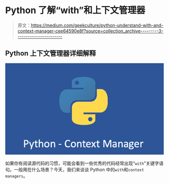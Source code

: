 # Python 了解“with”和上下文管理器

> 原文：<https://medium.com/geekculture/python-understand-with-and-context-manager-cee64590e8f?source=collection_archive---------3----------------------->

## Python 上下文管理器详细解释

![](img/3664cf1c3d3f1baebb296cabd046ad24.png)

如果你有阅读源代码的习惯，可能会看到一些优秀的代码经常出现“`with`”关键字语句。一般用在什么场景？今天，我们来谈谈 Python 中的`with`和`context managers`。